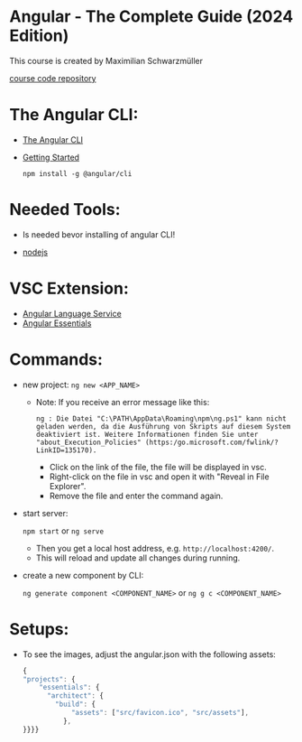 # Angular - The Complete Guide (2024 Edition)

This course is created by Maximilian Schwarzmüller

[course code repository](https://github.com/mschwarzmueller/angular-complete-guide-course-resources)

# The Angular CLI:

- [The Angular CLI](https://angular.dev/tools/cli)
- [Getting Started](https://angular.dev/tools/cli/setup-local)

  `npm install -g @angular/cli`

# Needed Tools:

- Is needed bevor installing of angular CLI!

- [nodejs](https://nodejs.org/en)

# VSC Extension:

- [Angular Language Service](https://marketplace.visualstudio.com/items?itemName=Angular.ng-template)
- [Angular Essentials](https://marketplace.visualstudio.com/items?itemName=johnpapa.angular-essentials)

# Commands:

- new project:
  `ng new <APP_NAME>`

  - Note: If you receive an error message like this:

        ng : Die Datei "C:\PATH\AppData\Roaming\npm\ng.ps1" kann nicht geladen werden, da die Ausführung von Skripts auf diesem System deaktiviert ist. Weitere Informationen finden Sie unter
        "about_Execution_Policies" (https:/go.microsoft.com/fwlink/?LinkID=135170).

    - Click on the link of the file, the file will be displayed in vsc.
    - Right-click on the file in vsc and open it with "Reveal in File Explorer".
    - Remove the file and enter the command again.

- start server:

  `npm start` or `ng serve`

  - Then you get a local host address, e.g. `http://localhost:4200/`.
  - This will reload and update all changes during running.

- create a new component by CLI:

  `ng generate component <COMPONENT_NAME>` or `ng g c <COMPONENT_NAME>`

# Setups:

- To see the images, adjust the angular.json with the following assets:

  ```ts
  {
  "projects": {
      "essentials": {
        "architect": {
          "build": {
              "assets": ["src/favicon.ico", "src/assets"],
            },
  }}}}

  ```
